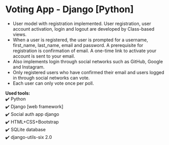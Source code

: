 # Voting App - Django [Python]

- User model with registration implemented. User registration, user account activation, login and logout are developed by Class-based views.
- When a user is registered, the user is prompted for a username, first_name, last_name, email and password. A prerequisite for registration is confirmation of email. A one-time link to activate your account is sent to your email.
- Also implements login through social networks such as GitHub, Google and Instagram.
- Only registered users who have confirmed their email and users logged in through social networks can vote.
- Each user can only vote once per poll.


__Used tools:__    
:heavy_check_mark: Python    
:heavy_check_mark: Django [web framework]   
:heavy_check_mark: Social auth app django    
:heavy_check_mark: HTML+CSS+Bootstrap    
:heavy_check_mark: SQLite database    
:heavy_check_mark: django-utils-six 2.0       
